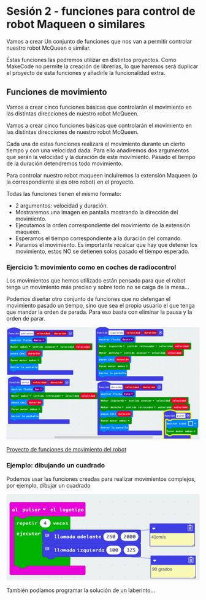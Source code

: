 # Sesión 2 - funciones para control de robot Maqueen o similares

Vamos a crear Un conjunto de funciones que nos van a permitir controlar nuestro robot McQueen o similar.

Éstas funciones las podremos utilizar en distintos proyectos. Como MakeCode no permite la creación de librerías, lo que haremos será duplicar el proyecto de esta funciones y añadirle la funcionalidad extra.

## Funciones de movimiento

Vamos a crear cinco funciones básicas que controlarán el movimiento en las distintas direcciones de nuestro robot McQueen.

Vamos a crear cinco funciones básicas que controlarán el movimiento en las distintas direcciones de nuestro robot McQueen.

Cada una de estas funciones realizará el movimiento durante un cierto tiempo y con una velocidad dada. Para ello añadiremos dos argumentos que serán la velocidad y la duración de este movimiento. Pasado el tiempo de la duración detendremos todo movimiento.

Para controlar nuestro robot maqueen incluiremos la extensión Maqueen (o la correspondiente si es otro robot) en el proyecto.

Todas las funciones tienen el mismo formato:

* 2 argumentos: velocidad y duración.
* Mostraremos una imagen en pantalla mostrando la dirección del movimiento.
* Ejecutamos la orden correspondiente del movimiento de la extensión maqueen.
* Esperamos el tiempo correspondiente a la duración del comando.
* Paramos el movimiento. Es importante recalcar que hay que detener los movimiento, estos NO se detienen solos pasado el tiempo esperado.

### Ejercicio 1: movimiento como en coches de radiocontrol

Los movimientos que hemos utilizado están pensado para que el robot tenga un movimiento más preciso y sobre todo no se caiga de la mesa...

Podemos diseñar otro conjunto de funciones que no detengan el movimiento pasado un tiempo, sino que sea el propio usuario el que tenga que mandar la orden de parada. Para eso basta con eliminar la pausa y la orden de parar.

![](./images/funciones_robot.png)

[Proyecto de funciones de movimiento del robot](https://makecode.microbit.org/S74033-29364-61141-16598)

### Ejemplo: dibujando un cuadrado

Podemos usar las funciones creadas para realizar movimientos complejos, por ejemplo, dibujar un cuadrado

![](./images/programa_dibujar_cuadrado.png)

También podíamos programar la solución de un laberinto...